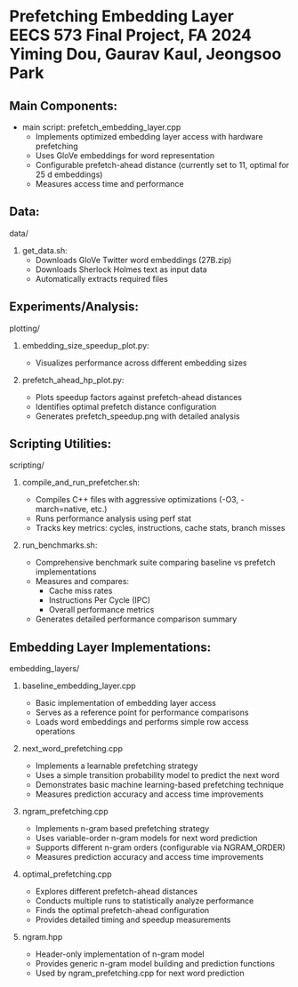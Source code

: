 Prefetching Embedding Layer\
EECS 573 Final Project, FA 2024  
Yiming Dou, Gaurav Kaul, Jeongsoo Park
==============================

Main Components:
---------------
- main script: prefetch_embedding_layer.cpp
  * Implements optimized embedding layer access with hardware prefetching
  * Uses GloVe embeddings for word representation
  * Configurable prefetch-ahead distance (currently set to 11, optimal for 25 d embeddings)
  * Measures access time and performance 

Data:
--------------
data/
1. get_data.sh:
   * Downloads GloVe Twitter word embeddings (27B.zip)
   * Downloads Sherlock Holmes text as input data
   * Automatically extracts required files

Experiments/Analysis:
------------------
plotting/
1. embedding_size_speedup_plot.py:
   * Visualizes performance across different embedding sizes

2. prefetch_ahead_hp_plot.py:
   * Plots speedup factors against prefetch-ahead distances
   * Identifies optimal prefetch distance configuration
   * Generates prefetch_speedup.png with detailed analysis

Scripting Utilities:
------------------
scripting/
1. compile_and_run_prefetcher.sh:
   * Compiles C++ files with aggressive optimizations (-O3, -march=native, etc.)
   * Runs performance analysis using perf stat
   * Tracks key metrics: cycles, instructions, cache stats, branch misses

2. run_benchmarks.sh:
   * Comprehensive benchmark suite comparing baseline vs prefetch implementations
   * Measures and compares:
     - Cache miss rates
     - Instructions Per Cycle (IPC)
     - Overall performance metrics
   * Generates detailed performance comparison summary

Embedding Layer Implementations:
-----------------------------
embedding_layers/

1. baseline_embedding_layer.cpp
   - Basic implementation of embedding layer access
   - Serves as a reference point for performance comparisons
   - Loads word embeddings and performs simple row access operations

2. next_word_prefetching.cpp
   - Implements a learnable prefetching strategy
   - Uses a simple transition probability model to predict the next word
   - Demonstrates basic machine learning-based prefetching technique
   - Measures prediction accuracy and access time improvements

3. ngram_prefetching.cpp
   - Implements n-gram based prefetching strategy
   - Uses variable-order n-gram models for next word prediction
   - Supports different n-gram orders (configurable via NGRAM_ORDER)
   - Measures prediction accuracy and access time improvements

4. optimal_prefetching.cpp
   - Explores different prefetch-ahead distances
   - Conducts multiple runs to statistically analyze performance
   - Finds the optimal prefetch-ahead configuration
   - Provides detailed timing and speedup measurements

5. ngram.hpp
   - Header-only implementation of n-gram model
   - Provides generic n-gram model building and prediction functions
   - Used by ngram_prefetching.cpp for next word prediction
